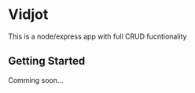 # Vidjot
This is a node/express app with full CRUD fucntionality

## Getting Started
Comming soon...